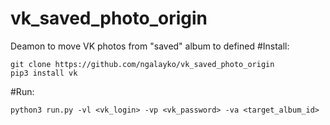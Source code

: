 # vk_saved_photo_origin
Deamon to move VK photos from "saved" album to defined
#Install:
```
git clone https://github.com/ngalayko/vk_saved_photo_origin
pip3 install vk
```
#Run:
```
python3 run.py -vl <vk_login> -vp <vk_password> -va <target_album_id>
```
